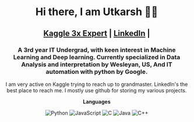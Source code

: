 <span align="center">
 <h1>Hi there, I am Utkarsh 👨‍💻 </h1>

## [Kaggle 3x Expert](https://www.kaggle.com/utkarshxy) | [LinkedIn](https://www.linkedin.com/in/utkarshssharma/) |

### A 3rd year IT Undergrad, with keen interest in Machine Learning and Deep learning. Currently specialized in Data Analysis and interpretation by Wesleyan, US, And IT automation with python by Google.

I am very active on Kaggle trying to reach up to grandmaster. LinkedIn's the best place to reach me.
I mostly use github for storing my various projects.


**Languages**

![Python](https://img.shields.io/badge/-Python-black?style=for-the-badge&logo=Python)
![JavaScript](https://img.shields.io/badge/-JavaScript-black?style=for-the-badge&logo=javascript)
![C](https://img.shields.io/badge/-C-00599C?style=for-the-badge&logo=c)
![Java](https://img.shields.io/badge/-java-black?style=for-the-badge&logo=java)
![C++](https://img.shields.io/badge/-C++-00599C?style=for-the-badge&logo=c)

